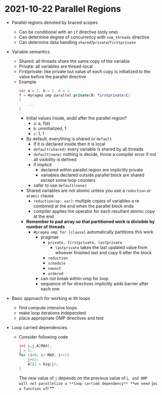 # 2021-10-22 Parallel Regions

* Parallel regions denoted by braced scopes
  * Can be conditional with an `if` directive (only one)
  * Can determine degree of concurrency with `num_threads` directive
  * Can determine data handling  `shared`/`private`/`firstprivate`

* Variable semantics
  * Shared: all threads share the same copy of the variable
  * Private: all variables are thread-local
  * Firstprivate: like private but value of each copy is initialized to the value before the parallel directive
  * Example
    ```c#
    var a = 1, b = 2, c = 1
    f = #pragma omp parallel private(B) firstprivate(C)
    {
        ...
    }
    ``` 
    * Initial values inside, andd after the parallel region?
      * `a`: a, f(a)
      * `b`: uninitialized, 1
      * `c`: 1, 1
    * By default, everything is shared or `default`
      * If it is declared inside then it is local
      * `default(shared)` every variable is shared by all threads
      * `default(none)` nothing is decide, throw a compiler error if not all visibility is defined
      * if implicit
        * declared within parallel region are implicitly private
        * variables declared outside parallel block are shared except some loop counters
      * safer to use `default(none)`
    * Shared variables are not atomic unless you use a `reduction` or `atomic` clause
      * `reduction(op: var)`: multiple copies of variables a re combined at the end when the parallel block ends
      * compiler applies the operator for each resultant atomic copy at the end
    * **Remember to pad array so that partitioned work is divisible by number of threads**
      * `#pragma omp for [clause]` automatically partitions this work
        * pragmae
          * `private, firstprivate, lastprivate`
            * `lastprivate` takes the last updated value from whoever finished last and copy it after the block
          * `reduction`
          * `schedule`
          * `nowait`
          * `ordered`
        * can not break within omp for loop
        * sequence of for directives implicitly adds barrier after each one
* Basic approach for working w ith loops
  * find compute intensive loops
  * make loop iterations independent
  * place appropriate OMP directives and test
* Loop carried dependencies
  * Consider following code
    ```c
    int i,j,A[MAX];
    j = 5;
    for (i=0; i< MAX; i++){
        j+=2;
        A[i] = big(j);
    }
    ```
    The new value of `j` depends on the previous value of j`, and OMP will not parallelize a **loop carried dependency**
    **we need `j` as a function of `i`** 